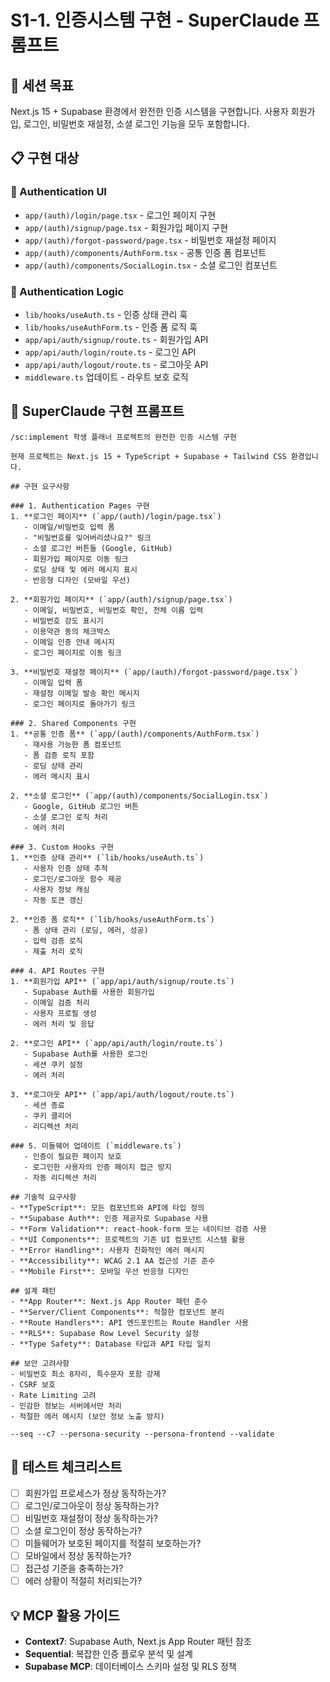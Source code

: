 # S1-1. 인증시스템 구현 - SuperClaude 프롬프트

## 🎯 세션 목표
Next.js 15 + Supabase 환경에서 완전한 인증 시스템을 구현합니다.
사용자 회원가입, 로그인, 비밀번호 재설정, 소셜 로그인 기능을 모두 포함합니다.

## 📋 구현 대상
### 🔐 Authentication UI
- `app/(auth)/login/page.tsx` - 로그인 페이지 구현
- `app/(auth)/signup/page.tsx` - 회원가입 페이지 구현
- `app/(auth)/forgot-password/page.tsx` - 비밀번호 재설정 페이지
- `app/(auth)/components/AuthForm.tsx` - 공통 인증 폼 컴포넌트
- `app/(auth)/components/SocialLogin.tsx` - 소셜 로그인 컴포넌트

### 🔧 Authentication Logic
- `lib/hooks/useAuth.ts` - 인증 상태 관리 훅
- `lib/hooks/useAuthForm.ts` - 인증 폼 로직 훅
- `app/api/auth/signup/route.ts` - 회원가입 API
- `app/api/auth/login/route.ts` - 로그인 API
- `app/api/auth/logout/route.ts` - 로그아웃 API
- `middleware.ts` 업데이트 - 라우트 보호 로직

## 🚀 SuperClaude 구현 프롬프트

```
/sc:implement 학생 플래너 프로젝트의 완전한 인증 시스템 구현

현재 프로젝트는 Next.js 15 + TypeScript + Supabase + Tailwind CSS 환경입니다.

## 구현 요구사항

### 1. Authentication Pages 구현
1. **로그인 페이지** (`app/(auth)/login/page.tsx`)
   - 이메일/비밀번호 입력 폼
   - "비밀번호를 잊어버리셨나요?" 링크
   - 소셜 로그인 버튼들 (Google, GitHub)
   - 회원가입 페이지로 이동 링크
   - 로딩 상태 및 에러 메시지 표시
   - 반응형 디자인 (모바일 우선)

2. **회원가입 페이지** (`app/(auth)/signup/page.tsx`)
   - 이메일, 비밀번호, 비밀번호 확인, 전체 이름 입력
   - 비밀번호 강도 표시기
   - 이용약관 동의 체크박스
   - 이메일 인증 안내 메시지
   - 로그인 페이지로 이동 링크

3. **비밀번호 재설정 페이지** (`app/(auth)/forgot-password/page.tsx`)
   - 이메일 입력 폼
   - 재설정 이메일 발송 확인 메시지
   - 로그인 페이지로 돌아가기 링크

### 2. Shared Components 구현
1. **공통 인증 폼** (`app/(auth)/components/AuthForm.tsx`)
   - 재사용 가능한 폼 컴포넌트
   - 폼 검증 로직 포함
   - 로딩 상태 관리
   - 에러 메시지 표시

2. **소셜 로그인** (`app/(auth)/components/SocialLogin.tsx`)
   - Google, GitHub 로그인 버튼
   - 소셜 로그인 로직 처리
   - 에러 처리

### 3. Custom Hooks 구현
1. **인증 상태 관리** (`lib/hooks/useAuth.ts`)
   - 사용자 인증 상태 추적
   - 로그인/로그아웃 함수 제공
   - 사용자 정보 캐싱
   - 자동 토큰 갱신

2. **인증 폼 로직** (`lib/hooks/useAuthForm.ts`)
   - 폼 상태 관리 (로딩, 에러, 성공)
   - 입력 검증 로직
   - 제출 처리 로직

### 4. API Routes 구현
1. **회원가입 API** (`app/api/auth/signup/route.ts`)
   - Supabase Auth를 사용한 회원가입
   - 이메일 검증 처리
   - 사용자 프로필 생성
   - 에러 처리 및 응답

2. **로그인 API** (`app/api/auth/login/route.ts`)
   - Supabase Auth를 사용한 로그인
   - 세션 쿠키 설정
   - 에러 처리

3. **로그아웃 API** (`app/api/auth/logout/route.ts`)
   - 세션 종료
   - 쿠키 클리어
   - 리디렉션 처리

### 5. 미들웨어 업데이트 (`middleware.ts`)
   - 인증이 필요한 페이지 보호
   - 로그인한 사용자의 인증 페이지 접근 방지
   - 자동 리디렉션 처리

## 기술적 요구사항
- **TypeScript**: 모든 컴포넌트와 API에 타입 정의
- **Supabase Auth**: 인증 제공자로 Supabase 사용
- **Form Validation**: react-hook-form 또는 네이티브 검증 사용
- **UI Components**: 프로젝트의 기존 UI 컴포넌트 시스템 활용
- **Error Handling**: 사용자 친화적인 에러 메시지
- **Accessibility**: WCAG 2.1 AA 접근성 기준 준수
- **Mobile First**: 모바일 우선 반응형 디자인

## 설계 패턴
- **App Router**: Next.js App Router 패턴 준수
- **Server/Client Components**: 적절한 컴포넌트 분리
- **Route Handlers**: API 엔드포인트는 Route Handler 사용
- **RLS**: Supabase Row Level Security 설정
- **Type Safety**: Database 타입과 API 타입 일치

## 보안 고려사항
- 비밀번호 최소 8자리, 특수문자 포함 강제
- CSRF 보호
- Rate Limiting 고려
- 민감한 정보는 서버에서만 처리
- 적절한 에러 메시지 (보안 정보 노출 방지)

--seq --c7 --persona-security --persona-frontend --validate
```

## 🧪 테스트 체크리스트
- [ ] 회원가입 프로세스가 정상 동작하는가?
- [ ] 로그인/로그아웃이 정상 동작하는가?
- [ ] 비밀번호 재설정이 정상 동작하는가?
- [ ] 소셜 로그인이 정상 동작하는가?
- [ ] 미들웨어가 보호된 페이지를 적절히 보호하는가?
- [ ] 모바일에서 정상 동작하는가?
- [ ] 접근성 기준을 충족하는가?
- [ ] 에러 상황이 적절히 처리되는가?

## 💡 MCP 활용 가이드
- **Context7**: Supabase Auth, Next.js App Router 패턴 참조
- **Sequential**: 복잡한 인증 플로우 분석 및 설계
- **Supabase MCP**: 데이터베이스 스키마 설정 및 RLS 정책